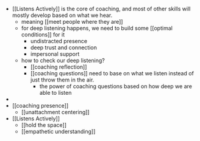 - [[Listens Actively]] is the core of coaching, and most of other skills will mostly develop based on what we hear.
    - meaning [[meet people
where they are]]
    - for deep listening happens, we need to build some [[optimal conditions]] for it
        - undistracted presence
        - deep trust and connection
        - impersonal support
    - how to check our deep listening? 
        - [[coaching reflection]]
        - [[coaching questions]] need to base on what we listen instead of just throw them in the air.
            - the power of coaching questions based on how deep we are able to listen
- 
- [[coaching presence]]
    - [[unattachment centering]]
- [[Listens Actively]]
    - [[hold the space]]
    - [[empathetic understanding]]
